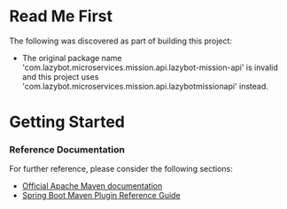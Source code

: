 # Read Me First
The following was discovered as part of building this project:

* The original package name 'com.lazybot.microservices.mission.api.lazybot-mission-api' is invalid and this project uses 'com.lazybot.microservices.mission.api.lazybotmissionapi' instead.

# Getting Started

### Reference Documentation
For further reference, please consider the following sections:

* [Official Apache Maven documentation](https://maven.apache.org/guides/index.html)
* [Spring Boot Maven Plugin Reference Guide](https://docs.spring.io/spring-boot/docs/2.2.5.RELEASE/maven-plugin/)

